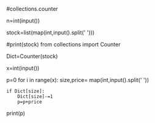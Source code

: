 #collections.counter

n=int(input())

stock=list(map(int,input().split(' ')))

#print(stock)
from collections import Counter

Dict=Counter(stock)

x=int(input())

p=0
for i in range(x):
    size,price= map(int,input().split(' '))
    
    if Dict[size]:
        Dict[size]-=1
        p=p+price
        
print(p)      


